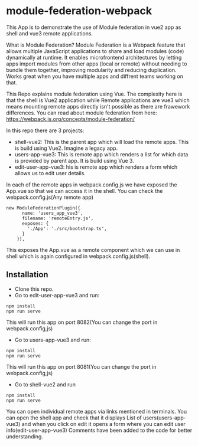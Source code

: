 # module-federation-webpack
This App is to demonstrate the use of Module federation in vue2 app as shell and vue3 remote applications.

What is Module Federation?
Module Federation is a Webpack feature that allows multiple JavaScript applications to share and load modules (code) dynamically at runtime. It enables microfrontend architectures by letting apps import modules from other apps (local or remote) without needing to bundle them together, improving modularity and reducing duplication. Works great when you have multiple apps and diffrent teams working on that.

This Repo explains module federation using Vue. The complexity here is that the shell is Vue2 application while Remote applications are vue3 which means mounting remote apps directly isn't possible as there are frawework differences.
You can read about module federation from here: https://webpack.js.org/concepts/module-federation/

In this repo there are 3 projects:
- shell-vue2: This is the parent app which will load the remote apps. This is build using Vue2. Imagine a legacy app.
- users-app-vue3: This is remote app which renders a list for which data is provided by parent app. It is build using Vue 3.
- edit-user-app-vue3: his is remote app which renders a form which allows us to edit user details.

In each of the remote apps in webpack.config.js we have exposed the App.vue so that we can access it in the shell. You can check the webpack.config.js(Any remote app)
```
new ModuleFederationPlugin({
      name: 'users_app_vue3',
      filename: 'remoteEntry.js',
      exposes: {
        './App': './src/bootstrap.ts',
      }
    }),
```
This exposes the App.vue as a remote component which we can use in shell which is again configured in webpack.config.js(shell).

## Installation
- Clone this repo.
- Go to edit-user-app-vue3 and run:
```
npm install
npm run serve
```
This will run this app on port 8082(You can change the port in webpack.config,js)


- Go to users-app-vue3 and run:
```
npm install
npm run serve
```
This will run this app on port 8081(You can change the port in webpack.config,js)

- Go to shell-vue2 and run 
```
npm install
npm run serve
```

You can open individual remote apps via links mentioned in terminals.
You can open the shell app and check that it displays List of users(users-app-vue3) and when you click on edit it opens a form where you can edit user info(edit-user-app-vue3)
Comments have been added to the code for better understanding.


